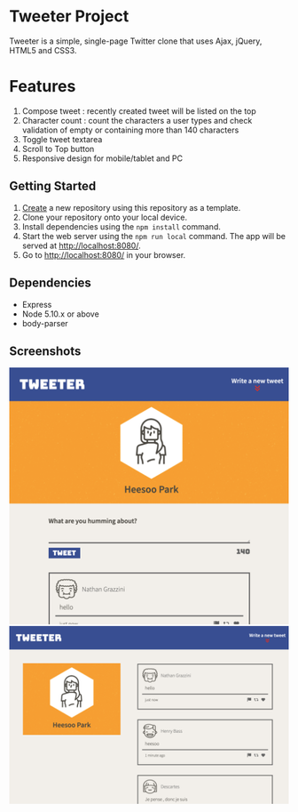 # Tweeter Project

Tweeter is a simple, single-page Twitter clone that uses Ajax, jQuery, HTML5 and CSS3.

# Features

1. Compose tweet : recently created tweet will be listed on the top
2. Character count : count the characters a user types and check validation of empty or containing more than 140 characters
3. Toggle tweet textarea
4. Scroll to Top button
5. Responsive design for mobile/tablet and PC

## Getting Started

1. [Create](https://docs.github.com/en/repositories/creating-and-managing-repositories/creating-a-repository-from-a-template) a new repository using this repository as a template.
2. Clone your repository onto your local device.
3. Install dependencies using the `npm install` command.
4. Start the web server using the `npm run local` command. The app will be served at <http://localhost:8080/>.
5. Go to <http://localhost:8080/> in your browser.

## Dependencies

- Express
- Node 5.10.x or above
- body-parser

## Screenshots

!["Screenshots of tweet mobile/tablet version"](https://github.com/IamHPark/tweeter/blob/master/docs/tweeter-mobile.png)
!["Screenshots of tweet PC version"](https://github.com/IamHPark/tweeter/blob/master/docs/tweeter-pc.png)
